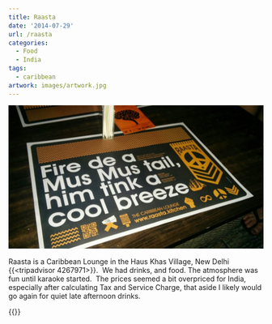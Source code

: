 ```yaml
---
title: Raasta
date: '2014-07-29'
url: /raasta
categories:
  - Food
  - India
tags:
  - caribbean
artwork: images/artwork.jpg
---
```


![IMG_20140729_195818](images/IMG_20140729_195818-1024x576.jpg)

Raasta is a Caribbean Lounge in the Haus Khas Village, New Delhi {{<tripadvisor 4267971>}}.  We had drinks, and food. The atmosphere was fun until karaoke started.  The prices seemed a bit overpriced for India, especially after calculating Tax and Service Charge, that aside I likely would go again for quiet late afternoon drinks.

{{<place ChIJfV3uSd4dDTkR6IC8HGtvMV4>}}
